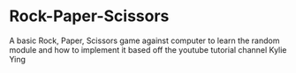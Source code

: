 # Rock-Paper-Scissors
A basic Rock, Paper, Scissors game against computer to learn the random module and how to implement it based off the youtube tutorial channel Kylie Ying
